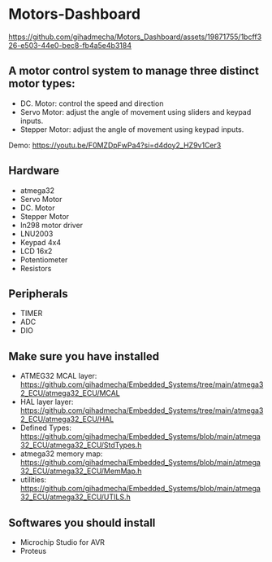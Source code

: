 # Motors-Dashboard

https://github.com/gihadmecha/Motors_Dashboard/assets/19871755/1bcff326-e503-44e0-bec8-fb4a5e4b3184

## A motor control system to manage three distinct motor types: 
- DC. Motor: control the speed and direction
- Servo Motor: adjust the angle of movement using sliders and keypad inputs.
- Stepper Motor: adjust the angle of movement using keypad inputs.

Demo: https://youtu.be/F0MZDpFwPa4?si=d4doy2_HZ9v1Cer3
 
## Hardware
- atmega32
- Servo Motor
- DC. Motor
- Stepper Motor
- ln298 motor driver
- LNU2003
- Keypad 4x4
- LCD 16x2
- Potentiometer
- Resistors

## Peripherals
- TIMER
- ADC
- DIO

## Make sure you have installed
- ATMEG32 MCAL layer:
  https://github.com/gihadmecha/Embedded_Systems/tree/main/atmega32_ECU/atmega32_ECU/MCAL
- HAL layer layer:
  https://github.com/gihadmecha/Embedded_Systems/tree/main/atmega32_ECU/atmega32_ECU/HAL
- Defined Types:
  https://github.com/gihadmecha/Embedded_Systems/blob/main/atmega32_ECU/atmega32_ECU/StdTypes.h
- atmega32 memory map:
  https://github.com/gihadmecha/Embedded_Systems/blob/main/atmega32_ECU/atmega32_ECU/MemMap.h
- utilities:
  https://github.com/gihadmecha/Embedded_Systems/blob/main/atmega32_ECU/atmega32_ECU/UTILS.h

## Softwares you should install
- Microchip Studio for AVR
- Proteus
